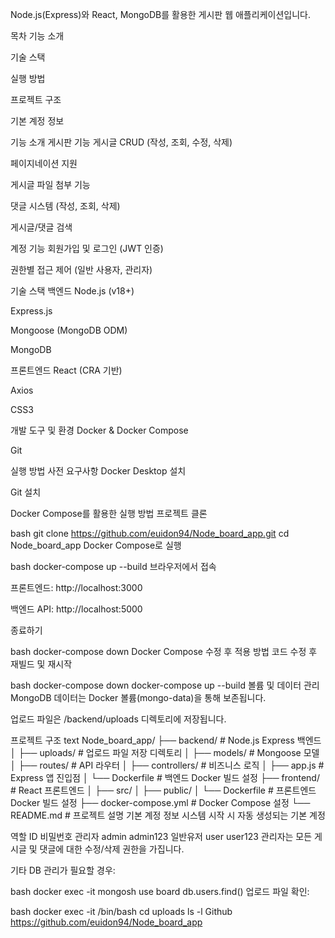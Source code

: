Node.js(Express)와 React, MongoDB를 활용한 게시판 웹 애플리케이션입니다.

목차
기능 소개

기술 스택

실행 방법

프로젝트 구조

기본 계정 정보

기능 소개
게시판 기능
게시글 CRUD (작성, 조회, 수정, 삭제)

페이지네이션 지원

게시글 파일 첨부 기능

댓글 시스템 (작성, 조회, 삭제)

게시글/댓글 검색

계정 기능
회원가입 및 로그인 (JWT 인증)

권한별 접근 제어 (일반 사용자, 관리자)

기술 스택
백엔드
Node.js (v18+)

Express.js

Mongoose (MongoDB ODM)

MongoDB

프론트엔드
React (CRA 기반)

Axios

CSS3

개발 도구 및 환경
Docker & Docker Compose

Git

실행 방법
사전 요구사항
Docker Desktop 설치

Git 설치

Docker Compose를 활용한 실행 방법
프로젝트 클론

bash
git clone https://github.com/euidon94/Node_board_app.git
cd Node_board_app
Docker Compose로 실행

bash
docker-compose up --build
브라우저에서 접속

프론트엔드: http://localhost:3000

백엔드 API: http://localhost:5000

종료하기

bash
docker-compose down
Docker Compose 수정 후 적용 방법
코드 수정 후 재빌드 및 재시작

bash
docker-compose down
docker-compose up --build
볼륨 및 데이터 관리
MongoDB 데이터는 Docker 볼륨(mongo-data)을 통해 보존됩니다.

업로드 파일은 /backend/uploads 디렉토리에 저장됩니다.

프로젝트 구조
text
Node_board_app/
├── backend/                # Node.js Express 백엔드
│   ├── uploads/            # 업로드 파일 저장 디렉토리
│   ├── models/             # Mongoose 모델
│   ├── routes/             # API 라우터
│   ├── controllers/        # 비즈니스 로직
│   ├── app.js              # Express 앱 진입점
│   └── Dockerfile          # 백엔드 Docker 빌드 설정
├── frontend/               # React 프론트엔드
│   ├── src/
│   ├── public/
│   └── Dockerfile          # 프론트엔드 Docker 빌드 설정
├── docker-compose.yml      # Docker Compose 설정
└── README.md               # 프로젝트 설명
기본 계정 정보
시스템 시작 시 자동 생성되는 기본 계정

역할	ID	비밀번호
관리자	admin	admin123
일반유저	user	user123
관리자는 모든 게시글 및 댓글에 대한 수정/삭제 권한을 가집니다.

기타
DB 관리가 필요할 경우:

bash
docker exec -it <mongo-container-id> mongosh
use board
db.users.find()
업로드 파일 확인:

bash
docker exec -it <backend-container-id> /bin/bash
cd uploads
ls -l
Github
https://github.com/euidon94/Node_board_app